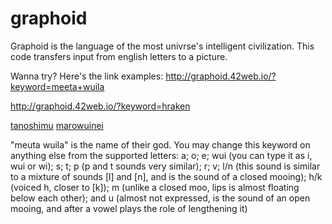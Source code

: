 # graphoid
Graphoid is the language of the most univrse's intelligent civilization. This code transfers input from english letters to a picture.

Wanna try? Here's the link examples:
  http://graphoid.42web.io/?keyword=meeta+wuila
  
  http://graphoid.42web.io/?keyword=hraken

  [tanoshimu](http://graphoid.42web.io/?keyword=tanosimu) 
  [marowuinei](http://graphoid.42web.io/?keyword=marowuinei) 

"meuta wuila" is the name of their god. You may change this keyword on anything else from the supported letters:
  a;
  o;
  e;
  wui (you can type it as i, wui or wi);
  s;
  t;
  p (p and t sounds very similar);
  r;
  v;
  l/n (this sound is similar to a mixture of sounds [l] and [n], and is the sound of a closed mooing);
  h/k (voiced h, closer to [k]);
  m (unlike a closed moo, lips is almost floating below each other);
  and u (almost not expressed, is the sound of an open mooing, and after a vowel plays the role of lengthening it) 
